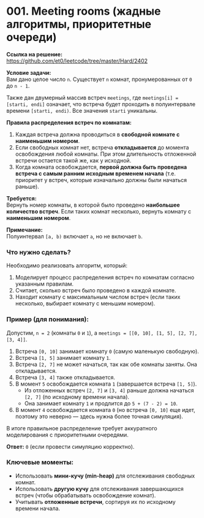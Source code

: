 # 001. Meeting rooms (жадные алгоритмы, приоритетные очереди)

**Ссылка на решение:**
https://github.com/et0/leetcode/tree/master/Hard/2402 

**Условие задачи:**  
Вам дано целое число `n`. Существует `n` комнат, пронумерованных от `0` до `n - 1`.  

Также дан двумерный массив встреч `meetings`, где `meetings[i] = [starti, endi]` означает, что встреча будет проходить в полуинтервале времени `[starti, endi)`. Все значения `starti` уникальны.  

**Правила распределения встреч по комнатам:**  
1. Каждая встреча должна проводиться в **свободной комнате с наименьшим номером**.  
2. Если свободных комнат нет, встреча **откладывается** до момента освобождения любой комнаты. При этом длительность отложенной встречи остается такой же, как у исходной.  
3. Когда комната освобождается, **первой должна быть проведена встреча с самым ранним исходным временем начала** (т.е. приоритет у встреч, которые изначально должны были начаться раньше).  

**Требуется:**  
Вернуть номер комнаты, в которой было проведено **наибольшее количество встреч**. Если таких комнат несколько, вернуть комнату с **наименьшим номером**.  

**Примечание:**  
Полуинтервал `[a, b)` включает `a`, но не включает `b`.  

### Что нужно сделать?  
Необходимо реализовать алгоритм, который:  
1. Моделирует процесс распределения встреч по комнатам согласно указанным правилам.  
2. Считает, сколько встреч было проведено в каждой комнате.  
3. Находит комнату с максимальным числом встреч (если таких несколько, выбирает комнату с меньшим номером).  

### Пример (для понимания):  
Допустим, `n = 2` (комнаты `0` и `1`), а `meetings = [[0, 10], [1, 5], [2, 7], [3, 4]]`.  

1. Встреча `[0, 10]` занимает комнату `0` (самую маленькую свободную).  
2. Встреча `[1, 5]` занимает комнату `1`.  
3. Встреча `[2, 7]` не может начаться, так как обе комнаты заняты. Она откладывается.  
4. Встреча `[3, 4]` также откладывается.  
5. В момент `5` освобождается комната `1` (завершается встреча `[1, 5]`).  
   - Из отложенных встреч `[2, 7]` и `[3, 4]` раньше должна начаться `[2, 7]` (по исходному времени начала).  
   - Она занимает комнату `1` и продлится до `5 + (7 - 2) = 10`.  
6. В момент `4` освобождается комната `0` (но встреча `[0, 10]` еще идет, поэтому это неверно — здесь нужна более точная симуляция).  

В итоге правильное распределение требует аккуратного моделирования с приоритетными очередями.  

**Ответ:** `0` (если провести симуляцию корректно).  

### Ключевые моменты:  
- Использовать **мини-кучу (min-heap)** для отслеживания свободных комнат.  
- Использовать **другую кучу** для отслеживания завершающихся встреч (чтобы обрабатывать освобождение комнат).  
- Учитывать **отложенные встречи**, сортируя их по исходному времени начала.  